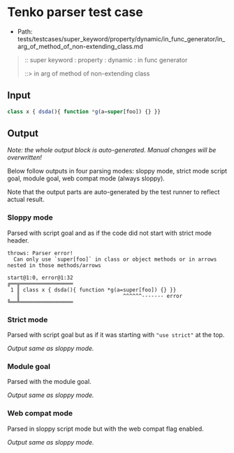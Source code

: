 # Tenko parser test case

- Path: tests/testcases/super_keyword/property/dynamic/in_func_generator/in_arg_of_method_of_non-extending_class.md

> :: super keyword : property : dynamic : in func generator
>
> ::> in arg of method of non-extending class

## Input

`````js
class x { dsda(){ function *g(a=super[foo]) {} }}
`````

## Output

_Note: the whole output block is auto-generated. Manual changes will be overwritten!_

Below follow outputs in four parsing modes: sloppy mode, strict mode script goal, module goal, web compat mode (always sloppy).

Note that the output parts are auto-generated by the test runner to reflect actual result.

### Sloppy mode

Parsed with script goal and as if the code did not start with strict mode header.

`````
throws: Parser error!
  Can only use `super[foo]` in class or object methods or in arrows nested in those methods/arrows

start@1:0, error@1:32
╔══╦═════════════════
 1 ║ class x { dsda(){ function *g(a=super[foo]) {} }}
   ║                                 ^^^^^^------- error
╚══╩═════════════════

`````

### Strict mode

Parsed with script goal but as if it was starting with `"use strict"` at the top.

_Output same as sloppy mode._

### Module goal

Parsed with the module goal.

_Output same as sloppy mode._

### Web compat mode

Parsed in sloppy script mode but with the web compat flag enabled.

_Output same as sloppy mode._
